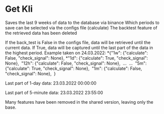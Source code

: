 # Get Kli
Saves the last 9 weeks of data to the database via binance
Which periods to save can be selected via the configs file (calculate)
The backtest feature of the retrieved data has been deleted

If the back_test is False in the configs file, data will be retrieved until the current data. If True, data will be captured until the last part of the data in the highest period.
Example taken on 24.03.2022:
*{"1w": {"calculate": False, "check_signal": None},
*"1d": {"calculate": True, "check_signal": None},
&nbsp;"12h": {"calculate": False, "check_signal": None},
&nbsp;...
&nbsp;...
&nbsp;"5m": {"calculate": True, "check_signal": None},
&nbsp;"1m": {"calculate": False, "check_signal": None},
&nbsp;}

Last part of 1-day data: 23.03.2022 00:00:00

Last part of 5-minute data: 23.03.2022 23:55:00


Many features have been removed in the shared version, leaving only the base.
